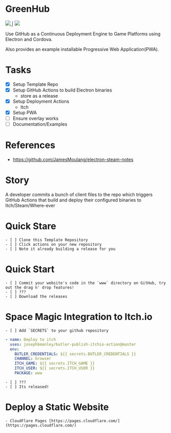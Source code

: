 # GreenHub

[![](https://img.shields.io/badge/ITCH.IO-lightgrey?style=for-the-badge)
](https://corporate-entity.itch.io/greenhub)
|
[![](https://img.shields.io/badge/PROGRESSIVE_WEB_APP-lightgrey?style=for-the-badge)](https://greenhub.pages.dev/)

Use GitHub as a Continuous Deployment Engine to Game Platforms using Electron and Cordova.

Also provides an example installable Progressive Web Application(PWA).

# Tasks

- [x] Setup Template Repo
- [x] Setup GitHub Actions to build Electron binaries
  - store as a release
- [x] Setup Deployment Actions
  - Itch
- [x] Setup PWA
- [ ] Ensure overlay works
- [ ] Documentation/Examples

# References

- https://github.com/JamesMoulang/electron-steam-notes

# Story

A developer commits a bunch of client files to the repo which triggers GitHub Actions that build and deploy their configured binaries to Itch/Steam/Where-ever

# Quick Stare

    - [ ] Clone this Template Repository
    - [ ] Click actions on your new repository
    - [ ] Note it already building a release for you

# Quick Start

    - [ ] Commit your website's code in the `www` directory on GitHub, try out the drag n' drop features!
    - [ ] ???
    - [ ] Download the releases

# Space Magic Integration to Itch.io

    - [ ] Add `SECRETS` to your github repository

```yaml
- name: Deploy to itch
  uses: josephbmanley/butler-publish-itchio-action@master
  env:
    BUTLER_CREDENTIALS: ${{ secrets.BUTLER_CREDENTIALS }}
    CHANNEL: browser
    ITCH_GAME: ${{ secrets.ITCH_GAME }}
    ITCH_USER: ${{ secrets.ITCH_USER }}
    PACKAGE: www
```

    - [ ] ???
    - [ ] Its released!

# Deploy a Static Website

    - CloudFlare Pages [https://pages.cloudflare.com/](https://pages.cloudflare.com/)
